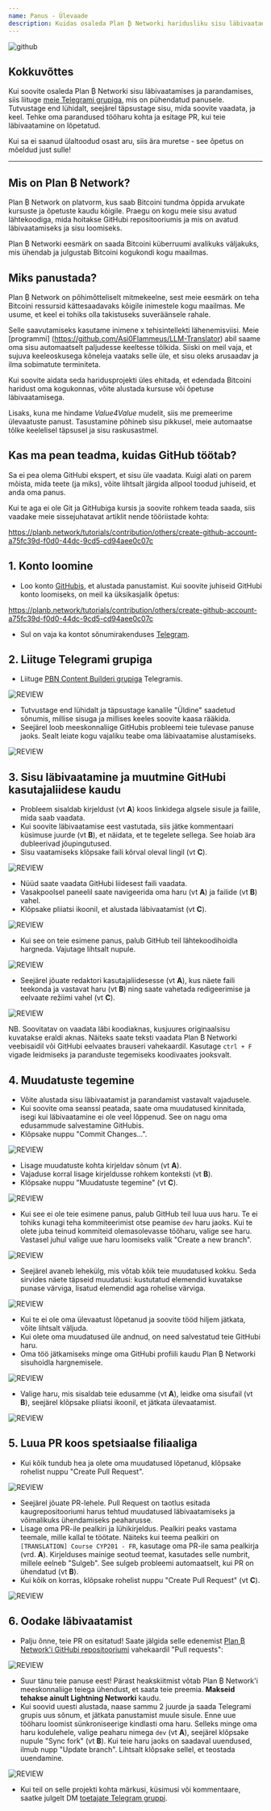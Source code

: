 ```yaml
---
name: Panus - Ülevaade
description: Kuidas osaleda Plan ₿ Networki haridusliku sisu läbivaatamisel?
---
```

![github](assets/cover.webp)

## Kokkuvõttes

Kui soovite osaleda Plan ₿ Networki sisu läbivaatamises ja parandamises, siis liituge [meie Telegrami grupiga](https://t.me/PlanBNetwork_ContentBuilder), mis on pühendatud panusele. Tutvustage end lühidalt, seejärel täpsustage sisu, mida soovite vaadata, ja keel. Tehke oma parandused tööharu kohta ja esitage PR, kui teie läbivaatamine on lõpetatud.

Kui sa ei saanud ülaltoodud osast aru, siis ära muretse - see õpetus on mõeldud just sulle!

---
## Mis on Plan ₿ Network?

Plan ₿ Network on platvorm, kus saab Bitcoini tundma õppida arvukate kursuste ja õpetuste kaudu kõigile. Praegu on kogu meie sisu avatud lähtekoodiga, mida hoitakse GitHubi repositooriumis ja mis on avatud läbivaatamiseks ja sisu loomiseks.

Plan ₿ Networki eesmärk on saada Bitcoini küberruumi avalikuks väljakuks, mis ühendab ja julgustab Bitcoini kogukondi kogu maailmas.

## Miks panustada?

Plan ₿ Network on põhimõtteliselt mitmekeelne, sest meie eesmärk on teha Bitcoini ressursid kättesaadavaks kõigile inimestele kogu maailmas. Me usume, et keel ei tohiks olla takistuseks suveräänsele rahale.

Selle saavutamiseks kasutame inimene x tehisintellekti lähenemisviisi. Meie [programmi] (https://github.com/Asi0Flammeus/LLM-Translator) abil saame oma sisu automaatselt paljudesse keeltesse tõlkida. Siiski on meil vaja, et sujuva keeleoskusega kõneleja vaataks selle üle, et sisu oleks arusaadav ja ilma sobimatute terminiteta.

Kui soovite aidata seda haridusprojekti üles ehitada, et edendada Bitcoini haridust oma kogukonnas, võite alustada kursuse või õpetuse läbivaatamisega.

Lisaks, kuna me hindame *Value4Value* mudelit, siis me premeerime ülevaatuste panust. Tasustamine põhineb sisu pikkusel, meie automaatse tõlke keelelisel täpsusel ja sisu raskusastmel.

## Kas ma pean teadma, kuidas GitHub töötab?

Sa ei pea olema GitHubi ekspert, et sisu üle vaadata. Kuigi alati on parem mõista, mida teete (ja miks), võite lihtsalt järgida allpool toodud juhiseid, et anda oma panus.

Kui te aga ei ole Git ja GitHubiga kursis ja soovite rohkem teada saada, siis vaadake meie sissejuhatavat artiklit nende tööriistade kohta:

https://planb.network/tutorials/contribution/others/create-github-account-a75fc39d-f0d0-44dc-9cd5-cd94aee0c07c

## 1. Konto loomine


- Loo konto [GitHubis](https://github.com/), et alustada panustamist. Kui soovite juhiseid GitHubi konto loomiseks, on meil ka üksikasjalik õpetus:

https://planb.network/tutorials/contribution/others/create-github-account-a75fc39d-f0d0-44dc-9cd5-cd94aee0c07c

- Sul on vaja ka kontot sõnumirakenduses [Telegram](https://telegram.org/).

## 2. Liituge Telegrami grupiga


- Liituge [PBN Content Builderi grupiga](https://t.me/PlanBNetwork_ContentBuilder) Telegramis.

![REVIEW](assets/fr/01.webp)


- Tutvustage end lühidalt ja täpsustage kanalile "Üldine" saadetud sõnumis, millise sisuga ja millises keeles soovite kaasa rääkida.
- Seejärel loob meeskonnaliige GitHubis probleemi teie tulevase panuse jaoks. Sealt leiate kogu vajaliku teabe oma läbivaatamise alustamiseks.

![REVIEW](assets/fr/02.webp)

## 3. Sisu läbivaatamine ja muutmine GitHubi kasutajaliidese kaudu


- Probleem sisaldab kirjeldust (vt **A**) koos linkidega algsele sisule ja failile, mida saab vaadata.
- Kui soovite läbivaatamise eest vastutada, siis jätke kommentaari küsimuse juurde (vt **B**), et näidata, et te tegelete sellega. See hoiab ära dubleerivad jõupingutused.
- Sisu vaatamiseks klõpsake faili kõrval oleval lingil (vt **C**).

![REVIEW](assets/fr/03.webp)


- Nüüd saate vaadata GitHubi liidesest faili vaadata.
- Vasakpoolsel paneelil saate navigeerida oma haru (vt **A**) ja failide (vt **B**) vahel.
- Klõpsake pliiatsi ikoonil, et alustada läbivaatamist (vt **C**).

![REVIEW](assets/fr/04.webp)


- Kui see on teie esimene panus, palub GitHub teil lähtekoodihoidla hargneda. Vajutage lihtsalt nupule.

![REVIEW](assets/fr/05.webp)


- Seejärel jõuate redaktori kasutajaliidesesse (vt **A**), kus näete faili teekonda ja vastavat haru (vt **B**) ning saate vahetada redigeerimise ja eelvaate režiimi vahel (vt **C**).

![REVIEW](assets/fr/06.webp)

NB. Soovitatav on vaadata läbi koodiaknas, kusjuures originaalsisu kuvatakse eraldi aknas. Näiteks saate teksti vaadata Plan ₿ Networki veebisaidil või GitHubi eelvaates brauseri vahekaardil. Kasutage `ctrl + F` vigade leidmiseks ja paranduste tegemiseks koodivaates jooksvalt.

## 4. Muudatuste tegemine


- Võite alustada sisu läbivaatamist ja parandamist vastavalt vajadusele.
- Kui soovite oma seanssi peatada, saate oma muudatused kinnitada, isegi kui läbivaatamine ei ole veel lõppenud. See on nagu oma edusammude salvestamine GitHubis.
- Klõpsake nuppu "Commit Changes...".

![REVIEW](assets/fr/07.webp)


- Lisage muudatuste kohta kirjeldav sõnum (vt **A**).
- Vajaduse korral lisage kirjeldusse rohkem konteksti (vt **B**).
- Klõpsake nuppu "Muudatuste tegemine" (vt **C**).

![REVIEW](assets/fr/08.webp)


- Kui see ei ole teie esimene panus, palub GitHub teil luua uus haru. Te ei tohiks kunagi teha kommiteerimist otse peamise `dev` haru jaoks. Kui te olete juba teinud kommiteid olemasolevasse tööharu, valige see haru. Vastasel juhul valige uue haru loomiseks valik "Create a new branch".

![REVIEW](assets/fr/13.webp)


- Seejärel avaneb lehekülg, mis võtab kõik teie muudatused kokku. Seda sirvides näete täpseid muudatusi: kustutatud elemendid kuvatakse punase värviga, lisatud elemendid aga rohelise värviga.

![REVIEW](assets/fr/09.webp)


- Kui te ei ole oma ülevaatust lõpetanud ja soovite tööd hiljem jätkata, võite lihtsalt väljuda.
- Kui olete oma muudatused üle andnud, on need salvestatud teie GitHubi haru.
- Oma töö jätkamiseks minge oma GitHubi profiili kaudu Plan ₿ Networki sisuhoidla hargnemisele.

![REVIEW](assets/fr/14.webp)


- Valige haru, mis sisaldab teie edusamme (vt **A**), leidke oma sisufail (vt **B**), seejärel klõpsake pliiatsi ikoonil, et jätkata ülevaatamist.

![REVIEW](assets/fr/15.webp)

## 5. Luua PR koos spetsiaalse filiaaliga


- Kui kõik tundub hea ja olete oma muudatused lõpetanud, klõpsake rohelist nuppu "Create Pull Request".

![REVIEW](assets/fr/10.webp)


- Seejärel jõuate PR-lehele. Pull Request on taotlus esitada kaugrepositooriumi harus tehtud muudatused läbivaatamiseks ja võimalikuks ühendamiseks peaharusse.
- Lisage oma PR-ile pealkiri ja lühikirjeldus. Pealkiri peaks vastama teemale, mille kallal te töötate. Näiteks kui teema pealkiri on `[TRANSLATION] Course CYP201 - FR`, kasutage oma PR-ile sama pealkirja (vrd. **A**). Kirjelduses mainige seotud teemat, kasutades selle numbrit, millele eelneb "Sulgeb". See sulgeb probleemi automaatselt, kui PR on ühendatud (vt **B**).
- Kui kõik on korras, klõpsake rohelist nuppu "Create Pull Request" (vt **C**).

![REVIEW](assets/fr/11.webp)

## 6. Oodake läbivaatamist


- Palju õnne, teie PR on esitatud! Saate jälgida selle edenemist [Plan ₿ Network'i GitHubi repositooriumi](https://github.com/PlanB-Network/bitcoin-educational-content/pulls) vahekaardil "Pull requests":

![REVIEW](assets/fr/12.webp)


- Suur tänu teie panuse eest! Pärast heakskiitmist võtab Plan ₿ Network'i meeskonnaliige teiega ühendust, et saata teie preemia. **Makseid tehakse ainult Lightning Networki** kaudu.
- Kui soovid uuesti alustada, naase sammu 2 juurde ja saada Telegrami grupis uus sõnum, et jätkata panustamist muule sisule. Enne uue tööharu loomist sünkroniseerige kindlasti oma haru. Selleks minge oma haru kodulehele, valige peaharu nimega `dev` (vt **A**), seejärel klõpsake nupule "Sync fork" (vt **B**). Kui teie haru jaoks on saadaval uuendused, ilmub nupp "Update branch". Lihtsalt klõpsake sellel, et teostada uuendamine.

![REVIEW](assets/fr/16.webp)


- Kui teil on selle projekti kohta märkusi, küsimusi või kommentaare, saatke julgelt DM [toetajate Telegram gruppi](https://t.me/PlanBNetwork_ContentBuilder).
